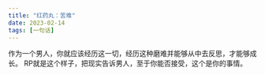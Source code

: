```yaml
---
title: "红药丸：苦难"
date: 2023-02-14
tags: [一句话]
---
```


作为一个男人，你就应该经历这一切，经历这种磨难并能够从中去反思，才能够成长。
RP就是这个样子，把现实告诉男人，至于你能否接受，这个是你的事情。
